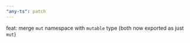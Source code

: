 ```yaml
---
"any-ts": patch
---
```


feat: merge `mut` namespace with `mutable` type (both now exported as just `mut`)
